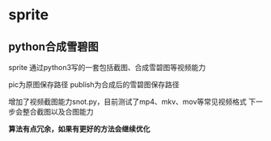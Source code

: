 # sprite

## python合成雪碧图
sprite 通过python3写的一套包括截图、合成雪碧图等视频能力

pic为原图保存路径
publish为合成后的雪碧图保存路径

增加了视频截图能力snot.py，目前测试了mp4、mkv、mov等常见视频格式
下一步会整合截图以及合图能力

**算法有点冗余，如果有更好的方法会继续优化**

